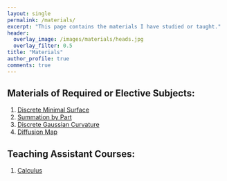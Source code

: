 ```yaml
---
layout: single
permalink: /materials/
excerpt: "This page contains the materials I have studied or taught."
header:
  overlay_image: /images/materials/heads.jpg
  overlay_filter: 0.5
title: "Materials"
author_profile: true
comments: true
---
```

## Materials of Required or Elective Subjects:

  1. [Discrete Minimal Surface](ntu/conform.html)<br>
  2. [Summation by Part](ntu/mathmodel.html)<br>
  3. [Discrete Gaussian Curvature](ntu/gausscurv.html)
  4. [Diffusion Map](ntu/diffu.html)

## Teaching Assistant Courses:

  1. [Calculus](ta/calculus.html)<br>